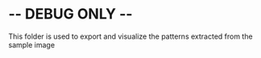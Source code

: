# -- DEBUG ONLY --
This folder is used to export and visualize the patterns extracted from the sample image
